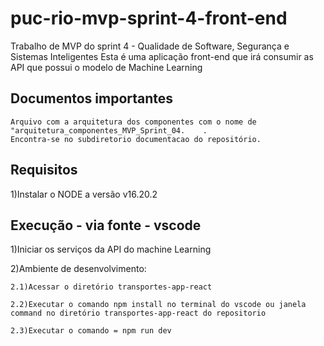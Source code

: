 # puc-rio-mvp-sprint-4-front-end

Trabalho de MVP do sprint 4 - Qualidade de Software, Segurança e Sistemas Inteligentes
Esta é uma aplicação front-end que irá consumir as API que possui o modelo de Machine Learning

## Documentos importantes
    Arquivo com a arquitetura dos componentes com o nome de "arquitetura_componentes_MVP_Sprint_04.    .
    Encontra-se no subdiretorio documentacao do repositório.
    
## Requisitos
1)Instalar o NODE a versão v16.20.2

## Execução - via fonte - vscode
1)Iniciar os serviços da API do machine Learning

2)Ambiente de desenvolvimento:

    2.1)Acessar o diretório transportes-app-react

    2.2)Executar o comando npm install no terminal do vscode ou janela command no diretório transportes-app-react do repositorio    

    2.3)Executar o comando = npm run dev
